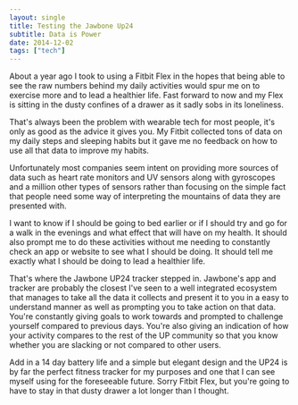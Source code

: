 ```yaml
---
layout: single
title: Testing the Jawbone Up24
subtitle: Data is Power
date: 2014-12-02
tags: ["tech"]
---
```

About a year ago I took to using a Fitbit Flex in the hopes that being able to see the raw numbers behind my daily activities would spur me on to exercise more and to lead a healthier life. Fast forward to now and my Flex is sitting in the dusty confines of a drawer as it sadly sobs in its loneliness.

That's always been the problem with wearable tech for most people, it's only as good as the advice it gives you. My Fitbit collected tons of data on my daily steps and sleeping habits but it gave me no feedback on how to use all that data to improve my habits.

Unfortunately most companies seem intent on providing more sources of data such as heart rate monitors and UV sensors along with gyroscopes and a million other types of sensors rather than focusing on the simple fact that people need some way of interpreting the mountains of data they are presented with.

I want to know if I should be going to bed earlier or if I should try and go for a walk in the evenings and what effect that will have on my health. It should also prompt me to do these activities without me needing to constantly check an app or website to see what I should be doing. It should tell me exactly what I should be doing to lead a healthier life.

That's where the Jawbone UP24 tracker stepped in. Jawbone's app and tracker are probably the closest I've seen to a well integrated ecosystem that manages to take all the data it collects and present it to you in a easy to understand manner as well as prompting you to take action on that data. You're constantly giving goals to work towards and prompted to challenge yourself compared to previous days. You're also giving an indication of how your activity compares to the rest of the UP community so that you know whether you are slacking or not compared to other users.

Add in a 14 day battery life and a simple but elegant design and the UP24 is by far the perfect fitness tracker for my purposes and one that I can see myself using for the foreseeable future. Sorry Fitbit Flex, but you're going to have to stay in that dusty drawer a lot longer than I thought.